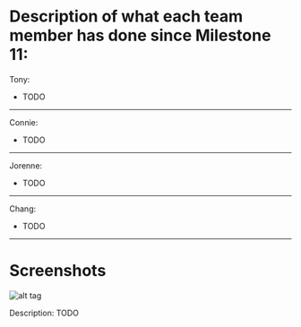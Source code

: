 # Description of what each team member has done since Milestone 11:

Tony:
- TODO

---

Connie:
- TODO

---

Jorenne:
- TODO

---

Chang:
- TODO

---

# Screenshots 

![alt tag](/images/TODO)

Description: TODO
